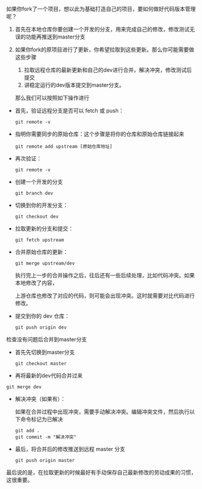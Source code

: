 如果你fork了一个项目，想以此为基础打造自己的项目，要如何做好代码版本管理呢？

1. 首先在本地仓库你要创建一个开发的分支，用来完成自己的修改，修改测试无误的功能再推送到master分支

2. 如果你fork的原项目进行了更新，你希望拉取到这些更新。那么你可能需要做这些步骤

   1. 拉取远程仓库的最新更新和自己的dev进行合并，解决冲突，修改测试后提交
   2. 讲稳定运行的dev版本提交到master分支。

   那么我们可以按照如下操作进行

- 首先，验证远程分支是否可以 fetch 或 push：
    
    ```
    git remote -v
    ```
    
- 指明你需要同步的原始仓库：这个步骤是将你的仓库和原始仓库链接起来
    ```
    git remote add upstream [原始仓库地址]
    ```
    
- 再次验证：
    ```
    git remote -v
    ```
    
- 创建一个开发的分支
  
    ~~~git
    git branch dev
    ~~~

- 切换到你的开发分支：

    ```
    git checkout dev
    ```

- 拉取更新的分支和提交：
    
    ```
    git fetch upstream
    ```
    
- 合并原始仓库的更新：
  
    ```
    git merge upstream/dev
    ```
    执行完上一步的合并操作之后，往后还有一些后续处理，比如代码冲突。如果本地修改了内容，
    
    上游仓库也修改了对应的代码，则可能会出现冲突。这时就需要对比代码进行修改。
    
- 提交到你的 dev 仓库：
    ```
    git push origin dev
    ```
检查没有问题后合并到master分支
    
- 首先先切换到master分支

    ```
    git checkout master
    ```

- 再将最新的dev代码合并过来

```
git merge dev
```

- 解决冲突（如果有）：

  如果在合并过程中出现冲突，需要手动解决冲突。编辑冲突文件，然后执行以下命令标记为已解决

  ``` 
  git add .
  git commit -m "解决冲突"
  ```

- 最后，将合并后的修改推送到远程 master 分支

  ```
  git push origin master
  ```

最后说的是，在拉取更新的时候最好有手动保存自己最新修改的劳动成果的习惯，这很重要。